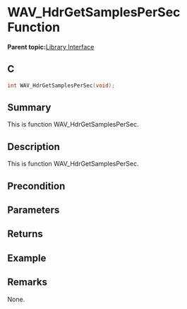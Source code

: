 # WAV\_HdrGetSamplesPerSec Function

**Parent topic:**[Library Interface](GUID-CBB1180F-9433-4D55-971B-8F32E2532626.md)

## C

```c
int WAV_HdrGetSamplesPerSec(void);
```

## Summary

This is function WAV\_HdrGetSamplesPerSec.

## Description

This is function WAV\_HdrGetSamplesPerSec.

## Precondition

## Parameters

## Returns

## Example

## Remarks

None.

